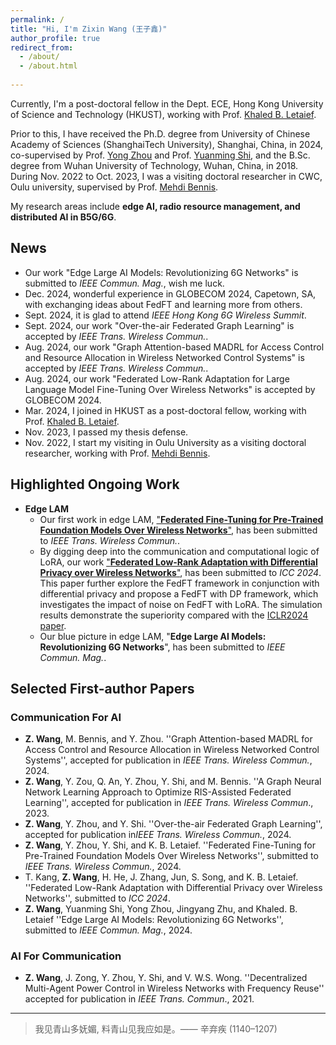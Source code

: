 ```yaml
---
permalink: /
title: "Hi, I'm Zixin Wang (王子鑫)"
author_profile: true
redirect_from: 
  - /about/
  - /about.html
  
---
```


Currently, I'm a post-doctoral fellow in the Dept. ECE, Hong Kong University of Science and Technology (HKUST), working with Prof. [Khaled B. Letaief](https://facultyprofiles.hkust.edu.hk/profiles.php?profile=khaled-ben-letaief-eekhaled).

Prior to this, I have received the Ph.D. degree from University of Chinese Academy of Sciences (ShanghaiTech University), Shanghai, China, in 2024, co-supervised by Prof. [Yong Zhou](https://faculty.sist.shanghaitech.edu.cn/faculty/zhouyong/index.html) and Prof. [Yuanming Shi](https://shiyuanming.github.io/), and the B.Sc. degree from Wuhan University of Technology, Wuhan, China, in 2018.
During Nov. 2022 to Oct. 2023, I was a visiting doctoral researcher in CWC, Oulu university, supervised by Prof. [Mehdi Bennis](https://sites.google.com/view/dr-mehdi-bennis/home).

My research areas include **edge AI, radio resource management, and distributed AI in B5G/6G**.

## News

- Our work "Edge Large AI Models: Revolutionizing 6G Networks" is submitted to *IEEE Commun. Mag.*, wish me luck.
- Dec. 2024, wonderful experience in GLOBECOM 2024, Capetown, SA, with exchanging ideas about FedFT and learning more from others.
- Sept. 2024, it is glad to attend *IEEE Hong Kong 6G Wireless Summit*.
- Sept. 2024, our work "Over-the-air Federated Graph Learning" is accepted by *IEEE Trans. Wireless Commun.*.
- Aug. 2024, our work "Graph Attention-based MADRL for Access Control and Resource Allocation in Wireless Networked Control Systems" is accepted by *IEEE Trans. Wireless Commun.*.
- Aug. 2024, our work "Federated Low-Rank Adaptation for Large Language Model Fine-Tuning Over Wireless Networks" is accepted by GLOBECOM 2024.
- Mar. 2024, I joined in HKUST as a post-doctoral fellow, working with Prof. [Khaled B. Letaief](https://facultyprofiles.hkust.edu.hk/profiles.php?profile=khaled-ben-letaief-eekhaled).
- Nov. 2023, I passed my thesis defense.
- Nov. 2022, I start my visiting in Oulu University as a visiting doctoral researcher, working with Prof. [Mehdi Bennis](https://sites.google.com/view/dr-mehdi-bennis/home).

## Highlighted Ongoing Work

- **Edge LAM**
  - Our first work in edge LAM, ["**Federated Fine-Tuning for Pre-Trained Foundation Models Over Wireless Networks**"](https://arxiv.org/abs/2407.02924), has been submitted to *IEEE Trans. Wireless Commun.*. 
  - By digging deep into the communication and computational logic of LoRA, our work ["**Federated Low-Rank Adaptation with Differential Privacy over Wireless Networks**"](https://arxiv.org/html/2411.07806v2), has been submitted to *ICC 2024*. This paper further explore the FedFT framework in conjunction with differential privacy and propose a FedFT with DP framework, which investigates the impact of noise on FedFT with LoRA. The simulation results demonstrate the superiority compared with the [ICLR2024 paper](https://openreview.net/forum?id=NLPzL6HWNl). 
  - Our blue picture in edge LAM, "**Edge Large AI Models: Revolutionizing 6G Networks**", has been submitted to *IEEE Commun. Mag.*. 

## Selected First-author Papers

### Communication For AI

- **Z. Wang**, M. Bennis, and Y. Zhou. ''Graph Attention-based MADRL for Access Control and Resource Allocation in Wireless Networked Control Systems'', accepted for publication in *IEEE Trans. Wireless Commun.*, 2024.
- **Z. Wang**, Y. Zou, Q. An, Y. Zhou, Y. Shi, and M. Bennis. ''A Graph Neural Network Learning Approach to Optimize RIS-Assisted Federated Learning'', accepted for publication in *IEEE Trans. Wireless Commun*., 2023.
- **Z. Wang**, Y. Zhou, and Y. Shi. ''Over-the-air Federated Graph Learning'', accepted for publication in*IEEE Trans. Wireless Commun.*, 2024.
- **Z. Wang**, Y. Zhou, Y. Shi, and K. B. Letaief. ''Federated Fine-Tuning for Pre-Trained Foundation Models Over Wireless Networks'', submitted to *IEEE Trans. Wireless Commun.*, 2024.
- T. Kang,  **Z. Wang**, H. He, J. Zhang, Jun, S. Song, and K. B. Letaief. ''Federated Low-Rank Adaptation with Differential Privacy over Wireless Networks'', submitted to *ICC 2024*.
- **Z. Wang**, Yuanming Shi, Yong Zhou, Jingyang Zhu, and Khaled. B. Letaief ''Edge Large AI Models: Revolutionizing 6G Networks'', submitted to *IEEE Commun. Mag.*, 2024.

### AI For Communication

- **Z. Wang**, J. Zong, Y. Zhou, Y. Shi, and V. W.S. Wong. ''Decentralized Multi-Agent Power Control in Wireless Networks with Frequency Reuse'' accepted for publication in *IEEE Trans. Commun*., 2021.

---


> 我见青山多妩媚, 料青山见我应如是。—— 辛弃疾 (1140–1207)
<!-- <q>我见青山多妩媚 料青山见我应如是。</q> &#8211;辛弃疾 -->

<script type='text/javascript' id='clustrmaps' src='//cdn.clustrmaps.com/map_v2.js?cl=d3d3d3&w=a&t=n&d=Yqy2OFBKzdm3tNjEiEUS1eF0Ls7s8_y0pmkGlVbygzQ&co=ffffff&cmo=3acc3a&cmn=ff5353&ct=808080'></script>